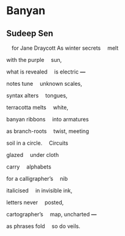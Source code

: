 # Banyan
## Sudeep Sen
 for Jane Draycott
As winter secrets
 melt

with the purple
 sun,

what is revealed
 is electric **—**

notes tune
 unknown scales,

syntax alters
 tongues,

terracotta melts
 white,

banyan ribbons
 into armatures

as branch-roots
 twist, meeting

soil in a circle.
 Circuits

glazed
 under cloth

carry
 alphabets

for a calligrapher’s
 nib

italicised
 in invisible ink,

letters never
 posted,

cartographer’s
 map, uncharted **—**

as phrases fold
 so do veils.